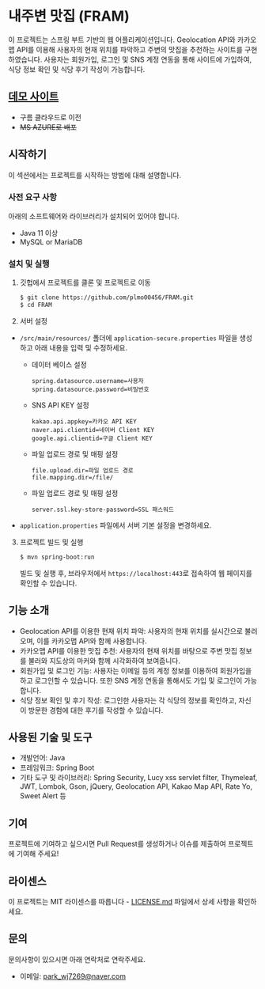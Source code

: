 # 내주변 맛집 (FRAM)

이 프로젝트는 스프링 부트 기반의 웹 어플리케이션입니다. Geolocation API와 카카오맵 API를 이용해 사용자의 현재 위치를 파악하고 주변의 맛집을 추천하는 사이트를 구현하였습니다. 사용자는 회원가입, 로그인 및 SNS 계정 연동을 통해 사이트에 가입하여, 식당 정보 확인 및 식당 후기 작성이 가능합니다.

## [데모 사이트](http://fram.run.goorm.io)
  - 구름 클라우드로 이전 
  - ~~MS AZURE로 배포~~

## 시작하기

이 섹션에서는 프로젝트를 시작하는 방법에 대해 설명합니다.

### 사전 요구 사항

아래의 소프트웨어와 라이브러리가 설치되어 있어야 합니다.

* Java 11 이상
* MySQL or MariaDB

### 설치 및 실행

1. 깃헙에서 프로젝트를 클론 및 프로젝트로 이동
    ```sh
    $ git clone https://github.com/plmo00456/FRAM.git
    $ cd FRAM
    ```

2. 서버 설정

- `/src/main/resources/` 폴더에 `application-secure.properties` 파일을 생성하고 아래 내용을 입력 및 수정하세요.

  - 데이터 베이스 설정
    ```
    spring.datasource.username=사용자
    spring.datasource.password=비밀번호
    ```

  - SNS API KEY 설정
    ```
    kakao.api.appkey=카카오 API KEY
    naver.api.clientid=네이버 Client KEY
    google.api.clientid=구글 Client KEY
    ```

  - 파일 업로드 경로 및 매핑 설정
    ```
    file.upload.dir=파일 업로드 경로
    file.mapping.dir=/file/
    ```

  - 파일 업로드 경로 및 매핑 설정
    ```
    server.ssl.key-store-password=SSL 패스워드
    ```

- `application.properties` 파일에서 서버 기본 설정을 변경하세요.

3. 프로젝트 빌드 및 실행
    ```sh
    $ mvn spring-boot:run
    ```

    빌드 및 실행 후, 브라우저에서 `https://localhost:443`로 접속하여 웹 페이지를 확인할 수 있습니다.

## 기능 소개

* Geolocation API를 이용한 현재 위치 파악: 사용자의 현재 위치를 실시간으로 불러오며, 이를 카카오맵 API와 함께 사용합니다.
* 카카오맵 API를 이용한 맛집 추천: 사용자의 현재 위치를 바탕으로 주변 맛집 정보를 불러와 지도상의 마커와 함께 시각화하여 보여줍니다.
* 회원가입 및 로그인 기능: 사용자는 이메일 등의 계정 정보를 이용하여 회원가입을 하고 로그인할 수 있습니다. 또한 SNS 계정 연동을 통해서도 가입 및 로그인이 가능합니다.
* 식당 정보 확인 및 후기 작성: 로그인한 사용자는 각 식당의 정보를 확인하고, 자신이 방문한 경험에 대한 후기를 작성할 수 있습니다.

## 사용된 기술 및 도구

* 개발언어: Java
* 프레임워크: Spring Boot
* 기타 도구 및 라이브러리: Spring Security, Lucy xss servlet filter, Thymeleaf, JWT, Lombok, Gson, jQuery, Geolocation API, Kakao Map API, Rate Yo, Sweet Alert 등

## 기여

프로젝트에 기여하고 싶으시면 Pull Request를 생성하거나 이슈를 제출하여 프로젝트에 기여해 주세요!

## 라이센스

이 프로젝트는 MIT 라이센스를 따릅니다 - [LICENSE.md](LICENSE.md) 파일에서 상세 사항을 확인하세요.

## 문의

문의사항이 있으시면 아래 연락처로 연락주세요.

* 이메일: park_wj7269@naver.com
